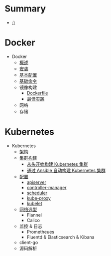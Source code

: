 # Summary

* [:)](README.md)

# Docker

* Docker
    * [概述](moby/chapter1.md)
    * [安装](moby/chapter2.md)
    * [基本配置](moby/chapter3.md)
    * [基础命令](moby/chapter4.md)
    * 镜像构建
        * [Dockerfile](moby/chapter4-1.md)
        * [最佳实践](moby/chapter4-2)
    * 网络
    * 存储

# Kubernetes

* Kubernetes
    * [架构](k8s/chapter1.md)
    * [集群构建](k8s/chapter2.md)
        * [从头开始构建 Kubernetes 集群](k8s/chapter2-1.md)
        * [通过 Ansible 自动构建 Kubernetes 集群](k8s/chapter2-2.md)
    * [配置](k8s/chapter3.md)
        * [apiserver](k8s/chapter3-1.md)
        * [controller-manager](k8s/chapter3-2.md)
        * [scheduler](k8s/chapter3-3.md)
        * [kube-proxy](k8s/chapter3-4.md)
        * [kubelet](k8s/chapter3-5.md)
    * [网络选型](k8s/chapter4.md)
        * Flannel
        * Calico
    * 监控 & 日志
        * Prometheues
        * Fluentd & Elasticsearch & Kibana
    * client-go
    * 源码解析
